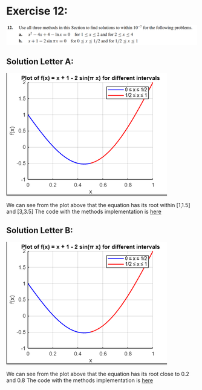 # Exercise 12:

![ex12](image.png)

## Solution Letter A:

![plotA](plotB.png)

We can see from the plot above that the equation has its root within [1,1.5] and [3,3.5]
The code with the methods implementation is [here](ex12a.c)

## Solution Letter B:


![plotB](plotB.png)

We can see from the plot above that the equation has its root close to 0.2 and 0.8
The code with the methods implementation is [here](ex12b.c)
